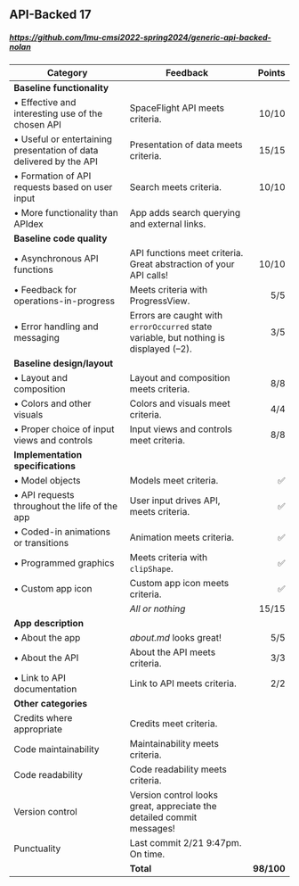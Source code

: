 

## API-Backed 17

##### https://github.com/lmu-cmsi2022-spring2024/generic-api-backed-nolan

| Category | Feedback | Points |
| --- | --- | ---: |
| **Baseline functionality** | | |
| • Effective and interesting use of the chosen API | SpaceFlight API meets criteria. | 10/10 |
| • Useful or entertaining presentation of data delivered by the API | Presentation of data meets criteria. | 15/15 |
| • Formation of API requests based on user input | Search meets criteria. | 10/10 |
| • More functionality than APIdex | App adds search querying and external links. |  |
| **Baseline code quality** | | |
| • Asynchronous API functions | API functions meet criteria. Great abstraction of your API calls! | 10/10 |
| • Feedback for operations-in-progress | Meets criteria with ProgressView. | 5/5 |
| • Error handling and messaging | Errors are caught with `errorOccurred` state variable, but nothing is displayed (–2). | 3/5 |
| **Baseline design/layout** | | |
| • Layout and composition | Layout and composition meets criteria. | 8/8 |
| • Colors and other visuals | Colors and visuals meet criteria. | 4/4 |
| • Proper choice of input views and controls | Input views and controls meet criteria. | 8/8 |
| **Implementation specifications** | | |
| • Model objects | Models meet criteria. | ✅ |
| • API requests throughout the life of the app | User input drives API, meets criteria. | ✅ |
| • Coded-in animations or transitions | Animation meets criteria. | ✅ |
| • Programmed graphics | Meets criteria with `clipShape`. | ✅ |
| • Custom app icon | Custom app icon meets criteria. | ✅ |
| | _All or nothing_ | 15/15 |
| **App description** | | |
| • About the app | _about.md_ looks great! | 5/5 |
| • About the API | About the API meets criteria. | 3/3 |
| • Link to API documentation | Link to API meets criteria. | 2/2 |
| **Other categories** | | |
| Credits where appropriate | Credits meet criteria. |  |
| Code maintainability | Maintainability meets criteria. |  |
| Code readability | Code readability meets criteria. |  |
| Version control | Version control looks great, appreciate the detailed commit messages! |  |
| Punctuality | Last commit 2/21 9:47pm. On time. |  |
| | **Total** | **98/100** |

